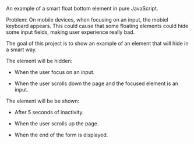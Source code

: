 An example of a smart float bottom element in pure JavaScript.

Problem: On mobile devices, when focusing on an input, the mobiel keyboard appears. This could cause that some floating elements could hide some input fields, making user experience really bad.

The goal of this project is to show an example of an element that will hide in a smart way.

The element will be hidden:

- When the user focus on an input.

- When the user scrolls down the page and the focused element is an input.

The element will be be shown:

- After 5 seconds of inactivity.

- When the user scrolls up the page.

- When the end of the form is displayed.
